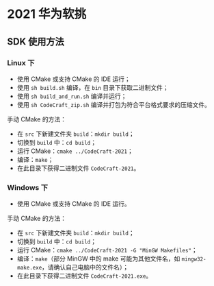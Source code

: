 # 2021 华为软挑

## SDK 使用方法

### Linux 下

- 使用 CMake 或支持 CMake 的 IDE 运行；
- 使用 `sh build.sh` 编译，在 `bin` 目录下获取二进制文件；
- 使用 `sh build_and_run.sh` 编译并运行；
- 使用 `sh CodeCraft_zip.sh` 编译并打包为符合平台格式要求的压缩文件。

手动 CMake 的方法：

- 在 `src` 下新建文件夹 `build`：`mkdir build`；
- 切换到 `build` 中：`cd build`；
- 运行 CMake：`cmake ../CodeCraft-2021`；
- 编译：`make`；
- 在此目录下获得二进制文件 `CodeCraft-2021`。

### Windows 下

- 使用 CMake 或支持 CMake 的 IDE 运行。

手动 CMake 的方法：

- 在 `src` 下新建文件夹 `build`：`mkdir build`；
- 切换到 `build` 中：`cd build`；
- 运行 CMake：`cmake ../CodeCraft-2021 -G "MinGW Makefiles"`；
- 编译：`make`（部分 MinGW 中的 make 可能为其他文件名，如 `mingw32-make.exe`，请确认自己电脑中的文件名）；
- 在此目录下获得二进制文件 `CodeCraft-2021.exe`。